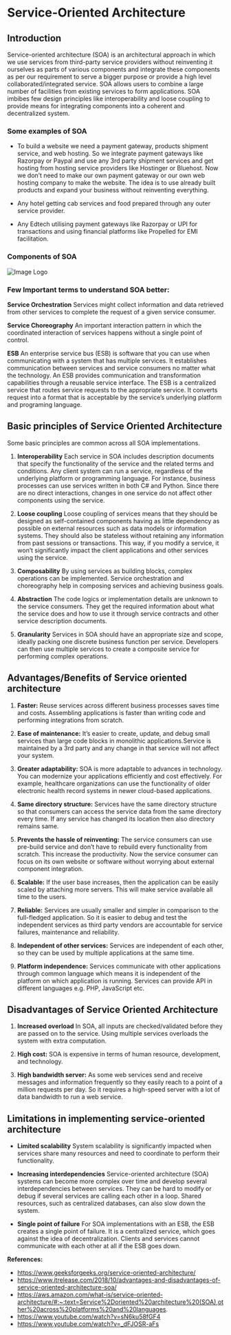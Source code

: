 # Service-Oriented Architecture

## Introduction

Service-oriented architecture (SOA) is an architectural approach in which we use services from third-party service providers without reinventing it ourselves as parts of various components and integrate these components as per our requirement to serve a bigger purpose or provide a high level collaborated/integrated service. SOA allows users to combine a large number of facilities from existing services to form applications.
SOA imbibes few design principles like interoperability and loose coupling to provide means for integrating components into a coherent and decentralized system. 

### Some examples of SOA
* To build a website we need a payment gateway, products shipment service, and web hosting. So we integrate payment gateways like Razorpay or Paypal and use any 3rd party shipment services and get hosting from hosting service providers like Hostinger or Bluehost. Now we don’t need to make our own payment gateway or our own web hosting company to make the website. The idea is to use already built products and expand your business without reinventing everything.

* Any hotel getting cab services and food prepared through any outer service provider.

* Any Edtech utilising payment gateways like Razorpay or UPI for transactions and using financial platforms like Propelled for EMI facilitation.

### Components of SOA
![Image Logo](https://media.geeksforgeeks.org/wp-content/uploads/Screenshot-248.png)


### Few Important terms to understand SOA better:
**Service Orchestration**
Services might collect information and data retrieved from other services to complete the request of a given service consumer.

**Service Choreography**
An important interaction pattern in which the coordinated interaction of services happens without a single point of control. 

**ESB**
An enterprise service bus (ESB) is software that you can use when communicating with a system that has multiple services. It establishes communication between services and service consumers no matter what the technology. An ESB provides communication and transformation capabilities through a reusable service interface. The ESB is a centralized service that routes service requests to the appropriate service. It converts request into a format that is acceptable by the service’s underlying platform and programing language.




## Basic principles of Service Oriented Architecture

Some basic principles are common across all SOA implementations.

1. **Interoperability** 
Each service in SOA includes description documents that specify the functionality of the service and the related terms and conditions. Any client system can run a service, regardless of the underlying platform or programming language. For instance, business processes can use services written in both C# and Python. Since there are no direct interactions, changes in one service do not affect other components using the service.

2. **Loose coupling**
Loose coupling of services means that they should be designed as self-contained components having as little dependency as possible on external resources such as data models or information systems. They should also be stateless without retaining any information from past sessions or transactions. This way, if you modify a service, it won’t significantly impact the client applications and other services using the service.

3. **Composability** By using services as building blocks, complex operations can be implemented. Service orchestration and choreography help in composing services and achieving business goals.

4. **Abstraction**
The code logics or implementation details are unknown to the service consumers. They get the required information about what the service does and how to use it through service contracts and other service description documents.

5. **Granularity**
Services in SOA should have an appropriate size and scope, ideally packing one discrete
business function per service. Developers can then use multiple services to create a composite service for performing complex operations.


## Advantages/Benefits of Service oriented architecture

1. **Faster:**
Reuse services across different business processes saves time and costs. Assembling applications is faster than writing code and performing integrations from scratch.

2. **Ease of maintenance:**
It’s easier to create, update, and debug small services than large code blocks in monolithic applications.Service is maintained by a 3rd party and any change in that service will not affect your system.

3. **Greater adaptability:**
SOA is more adaptable to advances in technology. You can modernize your applications efficiently and cost effectively. For example, healthcare organizations can use the functionality of older electronic health record systems in newer cloud-based applications.

4. **Same directory structure:**
Services have the same directory structure so that consumers can access the service data from the same directory every time. If any service has changed its location then also directory remains same.

5. **Prevents the hassle of reinventing:**
The service consumers can use pre-build service and don’t have to rebuild every functionality from scratch. This increase the productivity. Now the service consumer can focus on its own website or software without worrying about external component integration.

6. **Scalable:**
If the user base increases, then the application can be easily scaled by attaching more servers. This will make service available all time to the users.

7. **Reliable:**
Services are usually smaller and simpler in comparison to the full-fledged application. So it is easier to debug and test the independent services as third party vendors are accountable for service failures, maintenance and reliability.

8. **Independent of other services:**
Services are independent of each other, so they can be used by multiple applications at the same time.

9. **Platform independence:**
Services communicate with other applications through common language which means it is independent of the platform on which application is running. Services can provide API in different languages e.g. PHP, JavaScript etc.


## Disadvantages of Service Oriented Architecture

1. **Increased overload**
In SOA, all inputs are checked/validated before they are passed on to the service. Using multiple services overloads the system with extra computation.

2. **High cost:**
SOA is expensive in terms of human resource, development, and technology.

3. **High bandwidth server:**
As some web services send and receive messages and information frequently so they easily reach to a point of a million requests per day. So it requires a high-speed server with a lot of data bandwidth to run a web service.


## Limitations in implementing service-oriented architecture

* **Limited scalability**
System scalability is significantly impacted when services share many resources and need to coordinate to perform their functionality. 

* **Increasing interdependencies**
Service-oriented architecture (SOA) systems can become more complex over time and develop several interdependencies between services. They can be hard to modify or debug if several services are calling each other in a loop. Shared resources, such as centralized databases, can also slow down the system.

* **Single point of failure**
For SOA implementations with an ESB, the ESB creates a single point of failure. It is a centralized service, which goes against the idea of decentralization. Clients and services cannot communicate with each other at all if the ESB goes down.


**References:**


* https://www.geeksforgeeks.org/service-oriented-architecture/
* https://www.itrelease.com/2018/10/advantages-and-disadvantages-of-service-oriented-architecture-soa/
* https://aws.amazon.com/what-is/service-oriented-architecture/#:~:text=Service%2Doriented%20architecture%20(SOA),other%20across%20platforms%20and%20languages.
* https://www.youtube.com/watch?v=sN6ku58fGF4
* https://www.youtube.com/watch?v=_dFJOSR-aFs
